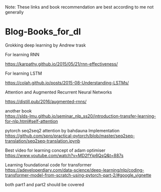 Note: These links and book recommendation are best according to me not generally

# Blog-Books_for_dl 

Grokking deep learning by Andrew trask

For learning RNN

https://karpathy.github.io/2015/05/21/rnn-effectiveness/

For learning LSTM

https://colah.github.io/posts/2015-08-Understanding-LSTMs/

Attention and Augmented Recurrent Neural Networks


https://distill.pub/2016/augmented-rnns/


another book <br/>
https://slds-lmu.github.io/seminar_nlp_ss20/introduction-transfer-learning-for-nlp.html#self-attention

pytorch seq2seq2 attention by bahdauna Implementation <br/>
https://github.com/spro/practical-pytorch/blob/master/seq2seq-translation/seq2seq-translation.ipynb

Best video for learning concept of  adam optimiser <br/>
https://www.youtube.com/watch?v=MD2fYip6QsQ&t=887s


Learning foundational code for transformer
https://adeveloperdiary.com/data-science/deep-learning/nlp/coding-transformer-model-from-scratch-using-pytorch-part-2/#google_vignette

both part1 and part2 should be covered




